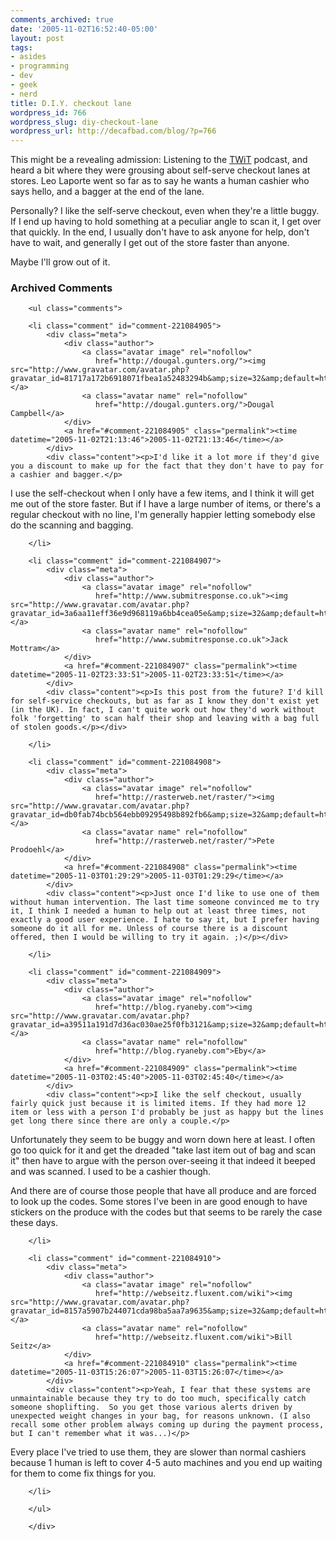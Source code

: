 ```yaml
---
comments_archived: true
date: '2005-11-02T16:52:40-05:00'
layout: post
tags:
- asides
- programming
- dev
- geek
- nerd
title: D.I.Y. checkout lane
wordpress_id: 766
wordpress_slug: diy-checkout-lane
wordpress_url: http://decafbad.com/blog/?p=766
---
```

This might be a revealing admission:  Listening to the [TWiT][] podcast, and heard a bit where they were grousing about self-serve checkout lanes at stores.  Leo Laporte went so far as to say he wants a human cashier who says hello, and a bagger at the end of the lane.

Personally?  I like the self-serve checkout, even when they're a little buggy.  If I end up having to hold something at a peculiar angle to scan it, I get over that quickly.  In the end, I usually don't have to ask anyone for help, don't have to wait, and generally I get out of the store faster than anyone.

Maybe I'll grow out of it.

[twit]: http://thisweekintech.com/28

<!-- tags: nerd geek dev programming -->

<div id="comments" class="comments archived-comments">
            <h3>Archived Comments</h3>
            
        <ul class="comments">
            
        <li class="comment" id="comment-221084905">
            <div class="meta">
                <div class="author">
                    <a class="avatar image" rel="nofollow" 
                       href="http://dougal.gunters.org/"><img src="http://www.gravatar.com/avatar.php?gravatar_id=81717a172b6918071fbea1a52483294b&amp;size=32&amp;default=http://mediacdn.disqus.com/1320279820/images/noavatar32.png"/></a>
                    <a class="avatar name" rel="nofollow" 
                       href="http://dougal.gunters.org/">Dougal Campbell</a>
                </div>
                <a href="#comment-221084905" class="permalink"><time datetime="2005-11-02T21:13:46">2005-11-02T21:13:46</time></a>
            </div>
            <div class="content"><p>I'd like it a lot more if they'd give you a discount to make up for the fact that they don't have to pay for a cashier and bagger.</p>

<p>I use the self-checkout when I only have a few items, and I think it will get me out of the store faster. But if I have a large number of items, or there's a regular checkout with no line, I'm generally happier letting somebody else do the scanning and bagging.</p></div>
            
        </li>
    
        <li class="comment" id="comment-221084907">
            <div class="meta">
                <div class="author">
                    <a class="avatar image" rel="nofollow" 
                       href="http://www.submitresponse.co.uk"><img src="http://www.gravatar.com/avatar.php?gravatar_id=3a6aa11eff36e9d968119a6bb4cea05e&amp;size=32&amp;default=http://mediacdn.disqus.com/1320279820/images/noavatar32.png"/></a>
                    <a class="avatar name" rel="nofollow" 
                       href="http://www.submitresponse.co.uk">Jack Mottram</a>
                </div>
                <a href="#comment-221084907" class="permalink"><time datetime="2005-11-02T23:33:51">2005-11-02T23:33:51</time></a>
            </div>
            <div class="content"><p>Is this post from the future? I'd kill for self-service checkouts, but as far as I know they don't exist yet (in the UK). In fact, I can't quite work out how they'd work without folk 'forgetting' to scan half their shop and leaving with a bag full of stolen goods.</p></div>
            
        </li>
    
        <li class="comment" id="comment-221084908">
            <div class="meta">
                <div class="author">
                    <a class="avatar image" rel="nofollow" 
                       href="http://rasterweb.net/raster/"><img src="http://www.gravatar.com/avatar.php?gravatar_id=db0fab74bcb564ebb09295498b892fb6&amp;size=32&amp;default=http://mediacdn.disqus.com/1320279820/images/noavatar32.png"/></a>
                    <a class="avatar name" rel="nofollow" 
                       href="http://rasterweb.net/raster/">Pete Prodoehl</a>
                </div>
                <a href="#comment-221084908" class="permalink"><time datetime="2005-11-03T01:29:29">2005-11-03T01:29:29</time></a>
            </div>
            <div class="content"><p>Just once I'd like to use one of them without human intervention. The last time someone convinced me to try it, I think I needed a human to help out at least three times, not exactly a good user experience. I hate to say it, but I prefer having someone do it all for me. Unless of course there is a discount offered, then I would be willing to try it again. ;)</p></div>
            
        </li>
    
        <li class="comment" id="comment-221084909">
            <div class="meta">
                <div class="author">
                    <a class="avatar image" rel="nofollow" 
                       href="http://blog.ryaneby.com"><img src="http://www.gravatar.com/avatar.php?gravatar_id=a39511a191d7d36ac030ae25f0fb3121&amp;size=32&amp;default=http://mediacdn.disqus.com/1320279820/images/noavatar32.png"/></a>
                    <a class="avatar name" rel="nofollow" 
                       href="http://blog.ryaneby.com">Eby</a>
                </div>
                <a href="#comment-221084909" class="permalink"><time datetime="2005-11-03T02:45:40">2005-11-03T02:45:40</time></a>
            </div>
            <div class="content"><p>I like the self checkout, usually fairly quick just because it is limited items. If they had more 12 item or less with a person I'd probably be just as happy but the lines get long there since there are only a couple.</p>

<p>Unfortunately they seem to be buggy and worn down here at least. I often go too quick for it and get the dreaded "take last item out of bag and scan it" then have to argue with the person over-seeing it that indeed it beeped and was scanned. I used to be a cashier though. </p>

<p>And there are of course those people that have all produce and are forced to look up the codes. Some stores I've been in are good enough to have stickers on the produce with the codes but that seems to be rarely the case these days.</p></div>
            
        </li>
    
        <li class="comment" id="comment-221084910">
            <div class="meta">
                <div class="author">
                    <a class="avatar image" rel="nofollow" 
                       href="http://webseitz.fluxent.com/wiki"><img src="http://www.gravatar.com/avatar.php?gravatar_id=8157a5907b244071cda98ba5aa7a9635&amp;size=32&amp;default=http://mediacdn.disqus.com/1320279820/images/noavatar32.png"/></a>
                    <a class="avatar name" rel="nofollow" 
                       href="http://webseitz.fluxent.com/wiki">Bill Seitz</a>
                </div>
                <a href="#comment-221084910" class="permalink"><time datetime="2005-11-03T15:26:07">2005-11-03T15:26:07</time></a>
            </div>
            <div class="content"><p>Yeah, I fear that these systems are unmaintainable because they try to do too much, specifically catch someone shoplifting.  So you get those various alerts driven by unexpected weight changes in your bag, for reasons unknown. (I also recall some other problem always coming up during the payment process, but I can't remember what it was...)</p>

<p>Every place I've tried to use them, they are slower than normal cashiers because 1 human is left to cover 4-5 auto machines and you end up waiting for them to come fix things for you.</p></div>
            
        </li>
    
        </ul>
    
        </div>
    
